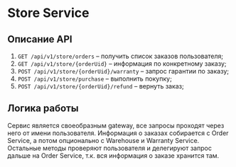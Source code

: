 # Store Service

## Описание API

1. `GET /api/v1/store/orders` – получить список заказов пользователя;
2. `GET /api/v1/store/{orderUid}` – информация по конкретному заказу;
3. `POST /api/v1/store/{orderUid}/warranty` – запрос гарантии по заказу;
4. `POST /api/v1/store/purchase` – выполнить покупку;
5. `POST /api/v1/store/{orderUid}/refund` – вернуть заказ;

## Логика работы

Сервис является своеобразным gateway, все запросы проходят через него от имени пользователя. Информация о заказах
собирается с Order Service, а потом опционально с Warehouse и Warranty Service. Остальные методы проверяют пользователя
и делегируют запрос дальше на Order Service, т.к. вся информация о заказе хранится там.
